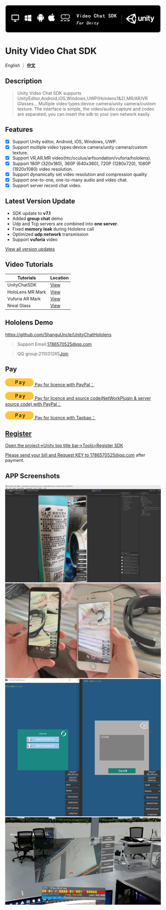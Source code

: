 ![Unity Video Chat SDK](Readme/Images/SDK/Logo_title.png)

# Unity Video Chat SDK

*English* ｜ [**中文**](README.zh.md)

## Description

> Unity Video Chat SDK  supports UnityEditor,Android,iOS,Windows,UWP(Hololens1&2),MR/AR/VR Glasses...</a>
> Multiple video types:device camera/unity camera/custom texture.</a>
> The interface is simple, the video/audio capture and codec are separated, you can insert the sdk to your own network easily.

## Features

- [x] Support Unity editor, Android, iOS, Windows, UWP.
- [x] Support multiple video types:device camera/unity camera/custom texture.
- [x] Support VR,AR,MR video(htc/oculus/arfoundation/vuforia/hololens).
- [x] Support 180P (320x180), 360P (640x360), 720P (1280x720), 1080P (1920x1080) video resolution.
- [x] Support dynamically set video resolution and compression quality
- [x] Support one-to-one, one-to-many audio and video chat.
- [x] Support server record chat video.

## Latest Version Update
- SDK update to **v7.1**
- Added  **group chat** demo
- Udp and Tcp servers are combined into **one server**.
- Fixed **memory leak** during Hololens call
- Optimized **udp network** transmission
- Support **vuforia** video

[View all version updates](VersionUpdates.md)

## Video Tutorials

| Tutorials                                             | Location                                            |
| ----------------------------------------------------- | ----------------------------------------------------|
| UnityChatSDK                                          | [View](https://www.bilibili.com/video/av78607683)   |
| HoloLens MR Mark                                      | [View](https://www.bilibili.com/video/BV1Jg4y1B7Ts) |
| Vuforia AR Mark                                       | [View](https://www.bilibili.com/video/av81873111)   |
| Nreal Glass                                           | [View](https://www.bilibili.com/video/av79084374/)  |

## Hololens Demo

https://github.com/ShanguUncle/UnityChatHololens

> Support Email:1786570525@qq.com

> QQ group:211031265[Join](https://jq.qq.com/?_wv=1027&k=uLaFJGfS)

## Pay

<a href="https://www.paypal.com/cgi-bin/webscr?&cmd=_xclick&business=1786570525@qq.com&currency_code=USD&amount=254&item_name=UnityChatSDK_Licence" target="_blank"><img src="Readme/Images/SDK/pay.gif" border="0" name="submit" alt="Click to pay with PayPal!">
Pay for licence with PayPal：

<a href="https://www.paypal.com/cgi-bin/webscr?&cmd=_xclick&business=1786570525@qq.com&currency_code=USD&amount=1980&item_name=UnityChatSDK_Licence&SourceCode" target="_blank"><img src="Readme/Images/SDK/pay.gif" border="0" name="submit" alt="Click to pay with PayPal!">
Pay for licence and source code(NetWorkPlugin & server source code) with PayPal：

<a href="https://item.taobao.com/item.htm?id=574700900943" target="_blank"><img src="Readme/Images/SDK/pay.gif" border="0" name="submit" alt="Click to pay with Taobao!">
Pay for licence with Taobao：

## Register
Open the project->Unity top title bar->Tools>Register SDK

Please send your bill and Request KEY to 1786570525@qq.com after payment.

## APP Screenshots

![Image text](Readme/Images/Screenshoots/01.jpg)
![Image text](Readme/Images/Screenshoots/02.jpg)
![Image text](Readme/Images/Screenshoots/03.jpg)
![Image text](Readme/Images/Screenshoots/04.jpg)





